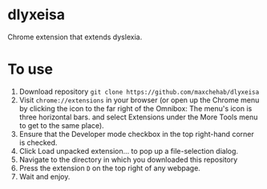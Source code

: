 # dlyxeisa
Chrome extension that extends dyslexia.
 
# To use
1. Download repository `git clone https://github.com/maxchehab/dlyxeisa`
2. Visit `chrome://extensions` in your browser (or open up the Chrome menu by clicking the icon to the far right of the Omnibox:  The menu's icon is three horizontal bars. and select Extensions under the More Tools menu to get to the same place).
3. Ensure that the Developer mode checkbox in the top right-hand corner is checked.
4. Click Load unpacked extension… to pop up a file-selection dialog.
5. Navigate to the directory in which you downloaded this repository
6. Press the extension `D` on the top right of any webpage. 
7. Wait and enjoy.




